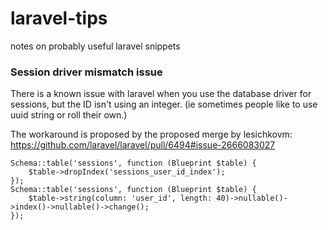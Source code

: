 # laravel-tips
notes on probably useful laravel snippets

### Session driver mismatch issue

There is a known issue with laravel when you use the database driver for sessions, but the ID isn't using an integer. (ie sometimes people like to use uuid string or roll their own.) 

The workaround is proposed by the proposed merge by lesichkovm: https://github.com/laravel/laravel/pull/6494#issue-2666083027

```
Schema::table('sessions', function (Blueprint $table) {
    $table->dropIndex('sessions_user_id_index');
});
Schema::table('sessions', function (Blueprint $table) {
    $table->string(column: 'user_id', length: 40)->nullable()->index()->nullable()->change();
});
```

